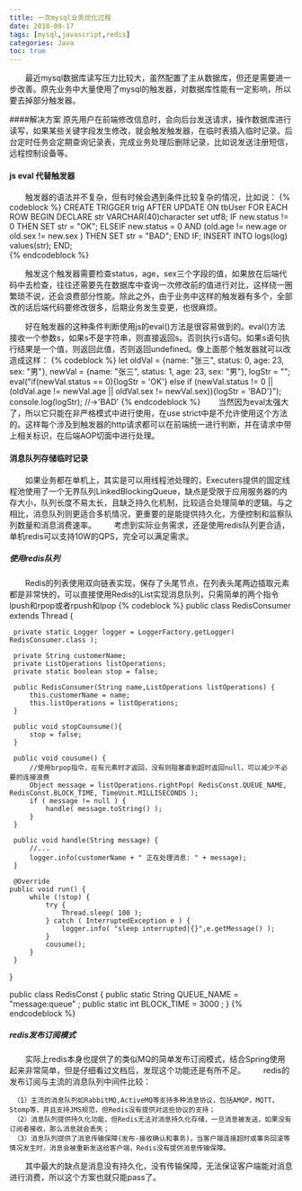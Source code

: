 ```yaml
---
title: 一次mysql业务优化过程
date: 2018-09-17
tags: [mysql,javascript,redis]
categories: Java
toc: true
---
```

&emsp;&emsp;最近mysql数据库读写压力比较大，虽然配置了主从数据库，但还是需要进一步改善。原先业务中大量使用了mysql的触发器，对数据库性能有一定影响，所以要去掉部分触发器。

####解决方案
原先用户在前端修改信息时，会向后台发送请求，操作数据库进行读写，如果某些关键字段发生修改，就会触发触发器，在临时表插入临时记录。后台定时任务会定期查询记录表，完成业务处理后删除记录，比如说发送注册短信，远程控制设备等。

 #### js eval 代替触发器
  
&emsp;&emsp;触发器的语法并不复杂，但有时候会遇到条件比较复杂的情况，比如说：
{% codeblock %}
  CREATE TRIGGER trig AFTER UPDATE ON tbUser FOR EACH ROW
          BEGIN
          DECLARE str VARCHAR(40)character set utf8;
          IF new.status != 0
          THEN
          SET str = "OK";
          ELSEIF new.status = 0 AND (old.age != new.age or old.sex != new.sex )
          THEN
          SET str = "BAD";
          END IF;
          INSERT INTO logs(log) values(str);
          END;         
{% endcodeblock %}
           
&emsp;&emsp;触发这个触发器需要检查status，age，sex三个字段的值，如果放在后端代码中去检查，往往还需要先在数据库中查询一次修改前的值进行对比，这样绕一圈繁琐不说，还会浪费部分性能。除此之外，由于业务中这样的触发器有多个，全部改的话后端代码要修改很多，后期业务发生变更，也很麻烦。
   
&emsp;&emsp;好在触发器的这种条件判断使用js的eval()方法是很容易做到的。eval()方法接收一个参数s，如果s不是字符串，则直接返回s。否则执行s语句。如果s语句执行结果是一个值，则返回此值，否则返回undefined。像上面那个触发器就可以改造成这样：
{% codeblock %}
let oldVal = {name: "张三", status: 0, age: 23, sex: "男"},
    newVal = {name: "张三", status: 1, age: 23, sex: "男"},
    logStr = "";
eval("if(newVal.status == 0){logStr = 'OK'} else if (newVal.status != 0 || (oldVal.age != newVal.age || oldVal.sex != newVal.sex)){logStr = 'BAD'}");
console.log(logStr); //->'BAD'
{% endcodeblock %}
&emsp;&emsp;当然因为eval太强大了，所以它只能在非严格模式中进行使用，在use strict中是不允许使用这个方法的。这样每个涉及到触发器的http请求都可以在前端统一进行判断，并在请求中带上相关标识，在后端AOP切面中进行处理。

#### 消息队列存储临时记录
&emsp;&emsp;如果业务都在单机上，其实是可以用线程池处理的，Executers提供的固定线程池使用了一个无界队列LinkedBlockingQueue，缺点是受限于应用服务器的内存大小，队列长度不易太长，且缺乏持久化机制，比较适合处理简单的逻辑。与之相比，消息队列则更适合多机情况，更重要的是能提供持久化，方便控制和监察队列数量和消息消费速率。 
&emsp;&emsp;考虑到实际业务需求，还是使用redis队列更合适，单机redis可以支持10W的QPS，完全可以满足需求。

##### 使用redis队列
&emsp;&emsp;Redis的列表使用双向链表实现，保存了头尾节点，在列表头尾两边插取元素都是非常快的，可以直接使用Redis的List实现消息队列，只需简单的两个指令lpush和rpop或者rpush和lpop
{% codeblock %}
 public class RedisConsumer extends Thread {
 
     private static Logger logger = LoggerFactory.getLogger( RedisConsumer.class );
 
     private String customerName;
     private ListOperations listOperations;
     private static boolean stop = false;
 
     public RedisConsumer(String name,ListOperations listOperations) {
         this.customerName = name;
         this.listOperations = listOperations;
     }
 
     public void stopCounsume(){
         stop = false;
     }
 
     public void cousume() {
         //使用brpop指令，在有元素时才返回，没有则阻塞直到超时返回null，可以减少不必要的连接浪费
         Object message = listOperations.rightPop( RedisConst.QUEUE_NAME, RedisConst.BLOCK_TIME, TimeUnit.MILLISECONDS );
         if ( message != null ) {
             handle( message.toString() );
         }
     }
 
     public void handle(String message) {
         //...
         logger.info(customerName + " 正在处理消息: " + message);
     }
 
     @Override
    public void run() {
         while (!stop) {
             try {
                 Thread.sleep( 100 );
             } catch ( InterruptedException e ) {
                 logger.info( "sleep interrupted|{}",e.getMessage() );
             }
             cousume();
         }
     }
 }
 
 public class RedisConst {
     public static String QUEUE_NAME = "message:queue" ;
     public static int BLOCK_TIME = 3000 ;
 }
{% endcodeblock %}


##### redis发布订阅模式 
&emsp;&emsp;实际上redis本身也提供了的类似MQ的简单发布订阅模式，结合Spring使用起来非常简单，但是仔细看过文档后，发现这个功能还是有所不足。
&emsp;&emsp;redis的发布订阅与主流的消息队列中间件比较：
            
     （1）主流的消息队列如RabbitMQ,ActiveMQ等支持多种消息协议，包括AMQP，MQTT，Stomp等，并且支持JMS规范，但Redis没有提供对这些协议的支持； 
     （2）消息队列提供持久化功能，但Redis无法对消息持久化存储，一旦消息被发送，如果没有订阅者接收，那么消息就会丢失； 
     （3）消息队列提供了消息传输保障(发布-接收确认和事务)，当客户端连接超时或事务回滚等情况发生时，消息会被重新发送给客户端，Redis没有提供消息传输保障。 
&emsp;&emsp;其中最大的缺点是消息没有持久化，没有传输保障，无法保证客户端能对消息进行消费，所以这个方案也就只能pass了。

